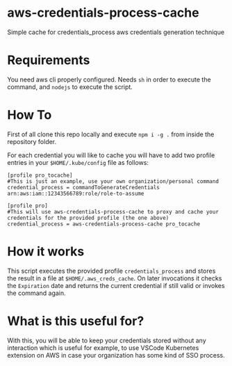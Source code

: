 # aws-credentials-process-cache

Simple cache for credentials_process aws credentials generation technique


# Requirements

You need aws cli properly configured. Needs `sh` in order to execute the command, and `nodejs` to execute the script.

# How To

First of all clone this repo locally and execute `npm i -g .` from inside the repository folder.

For each credential you will like to cache you will have to add two profile entries in your `$HOME/.kube/config` file as follows:

```
[profile pro_tocache]
#This is just an example, use your own organization/personal command
credential_process = commandToGenerateCredentials arn:aws:iam::12343566789:role/role-to-assume

[profile pro]
#This will use aws-credentials-process-cache to proxy and cache your credentials for the provided profile (the one above)
credential_process = aws-credentials-process-cache pro_tocache
``` 

# How it works

This script executes the provided profile `credentials_process` and stores the result in a file at `$HOME/.aws_creds_cache`. On later invocations it checks the `Expiration` date and returns the current credential if still valid or invokes the command again.

# What is this useful for?

With this, you will be able to keep your credentials stored without any interaction which is useful for example, to use VSCode Kubernetes extension on AWS in case your organization has some kind of SSO process.
